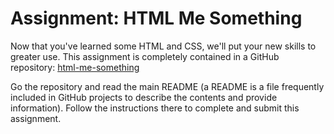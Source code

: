 # Assignment: HTML Me Something

Now that you've learned some HTML and CSS, we'll put your new skills to greater use. This assignment is completely contained in a GitHub repository: [html-me-something](https://github.com/LaunchCodeEducation/html-me-something)

Go the repository and read the main README (a README is a file frequently included in GitHub projects to describe the contents and provide information). Follow the instructions there to complete and submit this assignment.
